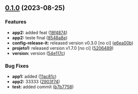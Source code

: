 

## [0.1.0](https://github.com/RodrigoPerlin/monorepo/compare/@ds/projeto2-v1.3.0...@ds/projeto2-v0.1.0) (2023-08-25)


### Features

* **app2:** added feat ([18f4874](https://github.com/RodrigoPerlin/monorepo/commit/18f487401103fa9e4b4b0b0c820b73b5f1183389))
* **app2:** teste final ([8548a8e](https://github.com/RodrigoPerlin/monorepo/commit/8548a8e560d917c89758c5faacc35a74d12cb544))
* **config-release-it:** released version v0.3.0 [no ci] ([e6ea00b](https://github.com/RodrigoPerlin/monorepo/commit/e6ea00bb8db0cd833c4330e071c5c4a73036eaa9))
* **projeto1:** released version v1.7.0 [no ci] ([5206489](https://github.com/RodrigoPerlin/monorepo/commit/5206489f20b104f1401b1ff936994c66e51b557b))
* **version:** version ([54e117c](https://github.com/RodrigoPerlin/monorepo/commit/54e117ceb9bfbd8f2518729af2325f344ad69015))


### Bug Fixes

* **app1:** added ([11ac81c](https://github.com/RodrigoPerlin/monorepo/commit/11ac81c8446883a14596789778576f52c6820f92))
* **app2:** 33333 ([2903f74](https://github.com/RodrigoPerlin/monorepo/commit/2903f740aa6a9dbe718f429ff570e4959c9e1585))
* **test:** added commit ([b7b7758](https://github.com/RodrigoPerlin/monorepo/commit/b7b7758b88437939b9dec82869b4ee1c3a6d1389))